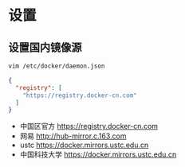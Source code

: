 # 设置

## 设置国内镜像源
```bash
vim /etc/docker/daemon.json
```
```json
{
  "registry": [
    "https://registry.docker-cn.com"
  ]
}
```
- 中国区官方
  https://registry.docker-cn.com
- 网易
  http://hub-mirror.c.163.com
- ustc
  https://docker.mirrors.ustc.edu.cn
- 中国科技大学
  https://docker.mirrors.ustc.edu.cn
